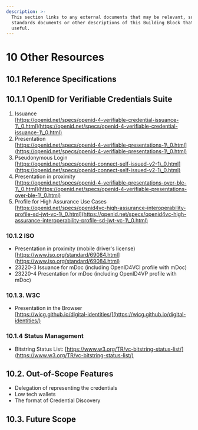 ```yaml
---
description: >-
  This section links to any external documents that may be relevant, such as
  standards documents or other descriptions of this Building Block that may be
  useful.
---
```


# 10 Other Resources

## 10.1 Reference Specifications

## 10.1.1 OpenID for Verifiable Credentials Suite

1. Issuance\
   [https://openid.net/specs/openid-4-verifiable-credential-issuance-1\_0.html](https://openid.net/specs/openid-4-verifiable-credential-issuance-1\_0.html)
2. Presentation\
   [https://openid.net/specs/openid-4-verifiable-presentations-1\_0.html](https://openid.net/specs/openid-4-verifiable-presentations-1\_0.html)
3. Pseudonymous Login \
   [https://openid.net/specs/openid-connect-self-issued-v2-1\_0.html](https://openid.net/specs/openid-connect-self-issued-v2-1\_0.html)
4. Presentation in proximity \
   [https://openid.net/specs/openid-4-verifiable-presentations-over-ble-1\_0.html](https://openid.net/specs/openid-4-verifiable-presentations-over-ble-1\_0.html)
5. Profile for High Assurance Use Cases\
   [https://openid.net/specs/openid4vc-high-assurance-interoperability-profile-sd-jwt-vc-1\_0.html](https://openid.net/specs/openid4vc-high-assurance-interoperability-profile-sd-jwt-vc-1\_0.html)

### 10.1.2 ISO

* Presentation in proximity (mobile driver's license)\
  [https://www.iso.org/standard/69084.html](https://www.iso.org/standard/69084.html)
* 23220-3 Issuance for mDoc  (including OpenID4VCI profile with mDoc)
* 23220-4 Presentation for mDoc (including OpenID4VP profile with mDoc)

### 10.1.3. W3C

* Presentation in the Browser\
  [https://wicg.github.io/digital-identities/](https://wicg.github.io/digital-identities/)

### 10.1.4 Status Management

* Bitstring Status List: [https://www.w3.org/TR/vc-bitstring-status-list/](https://www.w3.org/TR/vc-bitstring-status-list/)

## 10.2. Out-of-Scope Features

* Delegation of representing the credentials
* Low tech wallets
* The format of Credential Discovery

## 10.3. Future Scope

